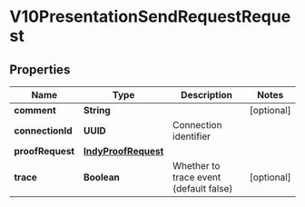 

# V10PresentationSendRequestRequest


## Properties

Name | Type | Description | Notes
------------ | ------------- | ------------- | -------------
**comment** | **String** |  |  [optional]
**connectionId** | **UUID** | Connection identifier | 
**proofRequest** | [**IndyProofRequest**](IndyProofRequest.md) |  | 
**trace** | **Boolean** | Whether to trace event (default false) |  [optional]



